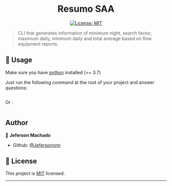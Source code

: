 <h1 align="center">Resumo SAA</h1>
<p align="center">
  <a href="https://github.com/kefranabg/readme-md-generator/blob/master/LICENSE">
    <img alt="License: MIT" src="https://img.shields.io/badge/license-MIT-yellow.svg" target="_blank" />
  </a>
</p>

> CLI that generates information of minimum night, search factor, maximum daily, minimum daily and total average based on flow equipment reports.

## 🚀 Usage

Make sure you have [python](https://www.python.org/) installed (>= 3.7)

Just run the following command at the root of your project and answer questions:

```cmd

```

Or :

```cmd

```

## Author

👤 **Jeferson Machado**

- Github: [@Jefersonnnn](https://github.com/Jefersonnnn)

## 📝 License

This project is [MIT](https://opensource.org/licenses/MIT) licensed.

---